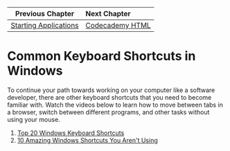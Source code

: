 | Previous Chapter | Next Chapter |
| ------------- |:-------------|
| [Starting Applications](./RUNNING_APPS_WINDOWS.md) | [Codecademy HTML](../book-2-the-visible-web/chapters/HTML_CODECADEMY.md) |

# Common Keyboard Shortcuts in Windows

To continue your path towards working on your computer like a software developer, there are other keyboard shortcuts that you need to become familiar with. Watch the videos below to learn how to move between tabs in a browser, switch between different programs, and other tasks without using your mouse.

1. [Top 20 Windows Keyboard Shortcuts](https://www.youtube.com/watch?v=uP0kd9_47-o)
1. [10 Amazing Windows Shortcuts You Aren't Using](https://www.youtube.com/watch?v=yZGjhA0B_Ws)
